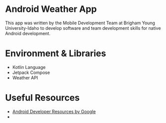 # Android Weather App

This app was written by the Mobile Development Team at Brigham Young University-Idaho to develop software and team development skills for native Android development.

# Environment & Libraries
- Kotlin Language
- Jetpack Compose
- Weather API

# Useful Resources
- [Android Developer Resources by Google](https://developer.android.com/)
- 
